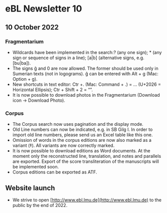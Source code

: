 # eBL Newsletter 10

## 10 October 2022

### Fragmentarium

- Wildcards have been implemented in the search:? (any one sign); \* (any sign
  or sequence of signs in a line); [a|b] (alternative signs, e.g. [bu|ba]).
- The signs ĝ and 0 are now allowed. The former should be used only in
  Sumerian texts (not in logograms). ĝ can be entered with Alt + g (Mac:
  Option + g).
- New shortcuts in text editor: Ctr +. (Mac: Command + .) = ... (U+2026 =
  Horizontal Ellipsis); Ctr + Shift + 2 = “”.
- It is now possible to download photos in the Fragmentarium (Download
  icon → Download Photo).

### Corpus

- The Corpus search now uses pagination and the display mode.
- Old Line numbers can now be indicated, e.g. in SB Gilg I. In order to import
  old line numbers, please send us an Excel table like this one.
- Omission of words in the corpus editions are now also marked as a variant (‡).
  All variants are now correctly marked.
- It is now possible to download editions as Word documents. At the moment
  only the reconstructed line, translation, and notes and parallels are exported.
  Export of the score transliteration of the manuscripts will be implemented
  soon.
- Corpus editions can be exported as ATF.

## Website launch

- We strive to open [http://www.ebl.lmu.de](http://www.ebl.lmu.de) to the public by the end of 2022.
